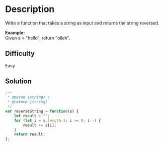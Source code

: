 # Description

Write a function that takes a string as input and returns the string reversed.

**Example:**<br>
Given s = "hello", return "olleh".

## Difficulty

Easy

## Solution
```javascript
/**
 * @param {string} s
 * @return {string}
 */
var reverseString = function(s) {
    let result = "";
    for (let i = s.length-1; i >= 0; i--) {
        result += s[i];
    }
    return result;
};
```